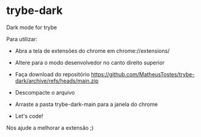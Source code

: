 # trybe-dark
Dark mode for trybe


Para utilizar:

- Abra a tela de extensões do chrome em chrome://extensions/

- Altere para o modo desenvolvedor no canto direito superior

- Faça download do repositório https://github.com/MatheusTostes/trybe-dark/archive/refs/heads/main.zip

- Descompacte o arquivo

- Arraste a pasta trybe-dark-main para a janela do chrome

- Let's code!



Nos ajude a melhorar a extensão ;)
